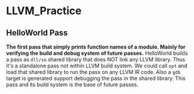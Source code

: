 # LLVM_Practice
 
## HelloWorld Pass
**The first pass that simply prints function names of a module. 
Mainly for verifying the build and debug system of future passes.**
HelloWorld builds a pass as `dll/so` shared library that does NOT link any LLVM library. Thus it's a standalone pass not within LLVM build system.
We could call `opt` and load that shared library to run the pass on any LLVM IR code.
Also a `gdb` target is generated support debugging the pass in the shared library.
This pass and its build system is the base of future passes.